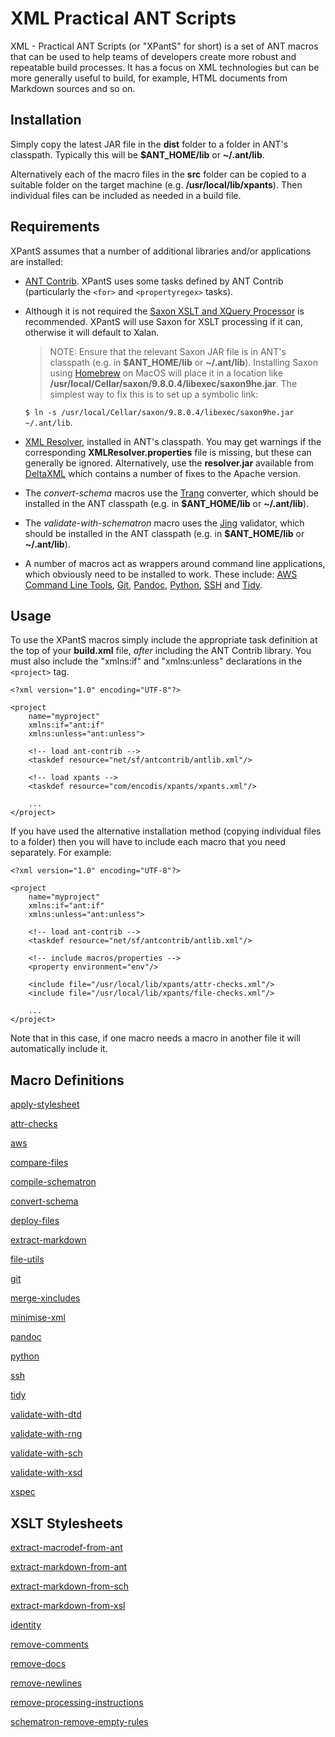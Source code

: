 # XML Practical ANT Scripts

XML - Practical ANT Scripts (or "XPantS" for short) is a set of ANT macros that can be used to help teams of developers create more robust and repeatable build processes. It has a focus on XML technologies but can be more generally useful to build, for example, HTML documents from Markdown
sources and so on.

## Installation

Simply copy the latest JAR file in the **dist** folder to a folder in ANT's classpath. Typically this will be **$ANT_HOME/lib** or **~/.ant/lib**.

Alternatively each of the macro files in the **src** folder can be copied to a suitable folder on the target machine (e.g. **/usr/local/lib/xpants**). Then individual files can be included as needed in a build file.

## Requirements

XPantS assumes that a number of additional libraries and/or applications are installed:

*   [ANT Contrib](https://sourceforge.net/projects/ant-contrib/files/ant-contrib/1.0b3/ant-contrib-1.0b3-bin.zip/download). XPantS uses some tasks defined by ANT Contrib (particularly the `<for>` and `<propertyregex>` tasks).

*   Although it is not required the [Saxon XSLT and XQuery Processor](https://www.saxonica.com/products/products.xml) is recommended. XPantS will use Saxon for XSLT processing if it can, otherwise it will default to Xalan.

    > NOTE: Ensure that the relevant Saxon JAR file is in ANT's classpath (e.g. in **$ANT_HOME/lib** or **~/.ant/lib**). Installing Saxon using [Homebrew](brew.sh) on MacOS will place it in a location like **/usr/local/Cellar/saxon/9.8.0.4/libexec/saxon9he.jar**. The simplest way to fix this is to set up a symbolic link:
    >
    `$ ln -s /usr/local/Cellar/saxon/9.8.0.4/libexec/saxon9he.jar ~/.ant/lib`.

*   [XML Resolver](http://www.java2s.com/Code/Jar/x/Downloadxmlresolverjar.htm), installed in ANT's classpath. You may get warnings if the corresponding **XMLResolver.properties** file is missing, but these can generally be ignored. Alternatively, use the **resolver.jar** available from [DeltaXML](https://docs.deltaxml.com/core/current/samples/FilesWithCatalog/ReadMe.html) which contains a number of fixes to the Apache version.

*   The *convert-schema* macros use the [Trang](http://www.thaiopensource.com/relaxng/trang.html) converter, which should be installed in the ANT classpath (e.g. in **$ANT_HOME/lib** or **~/.ant/lib**).

*   The *validate-with-schematron* macro uses the [Jing](http://www.thaiopensource.com/relaxng/jing.html) validator, which should be installed in the ANT classpath (e.g. in **$ANT_HOME/lib** or **~/.ant/lib**).

*   A number of macros act as wrappers around command line applications, which obviously need to be installed to work. These include: [AWS Command Line Tools](https://aws.amazon.com/cli/), [Git](https://github.com/git/git), [Pandoc](https://pandoc.org/), [Python](https://www.python.org/), [SSH](https://www.ssh.com/ssh/) and [Tidy](http://www.html-tidy.org/).

## Usage

To use the XPantS macros simply include the appropriate task definition at the top of your **build.xml** file, *after* including the ANT Contrib library. You must also include the "xmlns:if" and "xmlns:unless" declarations in the `<project>` tag.

```
<?xml version="1.0" encoding="UTF-8"?>

<project
    name="myproject"
    xmlns:if="ant:if"
    xmlns:unless="ant:unless">

    <!-- load ant-contrib -->
    <taskdef resource="net/sf/antcontrib/antlib.xml"/>

    <!-- load xpants -->
    <taskdef resource="com/encodis/xpants/xpants.xml"/>

    ...
</project>
```

If you have used the alternative installation method (copying individual files to a folder) then you will have to include each macro that you need separately. For example:


```
<?xml version="1.0" encoding="UTF-8"?>

<project
    name="myproject"
    xmlns:if="ant:if"
    xmlns:unless="ant:unless">

    <!-- load ant-contrib -->
    <taskdef resource="net/sf/antcontrib/antlib.xml"/>

    <!-- include macros/properties -->
    <property environment="env"/>

    <include file="/usr/local/lib/xpants/attr-checks.xml"/>
    <include file="/usr/local/lib/xpants/file-checks.xml"/>

    ...
</project>
```

Note that in this case, if one macro needs a macro in another file it will automatically include it.


## Macro Definitions

[apply-stylesheet](apply-stylesheet.md)

[attr-checks](attr-checks.md)

[aws](aws.md)

[compare-files](compare-files.md)

[compile-schematron](compile-schematron.md)

[convert-schema](convert-schema.md)

[deploy-files](deploy-files.md)

[extract-markdown](extract-markdown.md)

[file-utils](file-utils.md)

[git](git.md)

[merge-xincludes](merge-xincludes.md)

[minimise-xml](minimise-xml.md)

[pandoc](pandoc.md)

[python](python.md)

[ssh](ssh.md)

[tidy](tidy.md)

[validate-with-dtd](validate-with-dtd.md)

[validate-with-rng](validate-with-rng.md)

[validate-with-sch](validate-with-sch.md)

[validate-with-xsd](validate-with-xsd.md)

[xspec](xspec.md)


## XSLT Stylesheets

[extract-macrodef-from-ant](extract-macrodef-from-ant.md)

[extract-markdown-from-ant](extract-markdown-from-ant.md)

[extract-markdown-from-sch](extract-markdown-from-sch.md)

[extract-markdown-from-xsl](extract-markdown-from-xsl.md)

[identity](identity.md)

[remove-comments](remove-comments.md)

[remove-docs](remove-docs.md)

[remove-newlines](remove-newlines.md)

[remove-processing-instructions](remove-processing-instructions.md)

[schematron-remove-empty-rules](schematron-remove-empty-rules.md)
